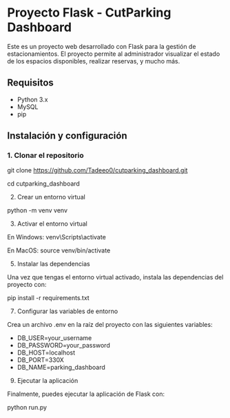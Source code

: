 # Proyecto Flask - CutParking Dashboard

Este es un proyecto web desarrollado con Flask para la gestión de estacionamientos. El proyecto permite al administrador visualizar el estado de los espacios disponibles, realizar reservas, y mucho más.

## Requisitos

- Python 3.x
- MySQL
- pip

## Instalación y configuración

### 1. Clonar el repositorio

git clone https://github.com/Tadeeo0/cutparking_dashboard.git

cd cutparking_dashboard

2. Crear un entorno virtual

python -m venv venv

3. Activar el entorno virtual

En Windows: venv\Scripts\activate

En MacOS: source venv/bin/activate

5. Instalar las dependencias
   
Una vez que tengas el entorno virtual activado, instala las dependencias del proyecto con:

pip install -r requirements.txt

7. Configurar las variables de entorno
   
Crea un archivo .env en la raíz del proyecto con las siguientes variables:

- DB_USER=your_username
- DB_PASSWORD=your_password
- DB_HOST=localhost
- DB_PORT=330X
- DB_NAME=parking_dashboard

9. Ejecutar la aplicación
    
Finalmente, puedes ejecutar la aplicación de Flask con:

python run.py


